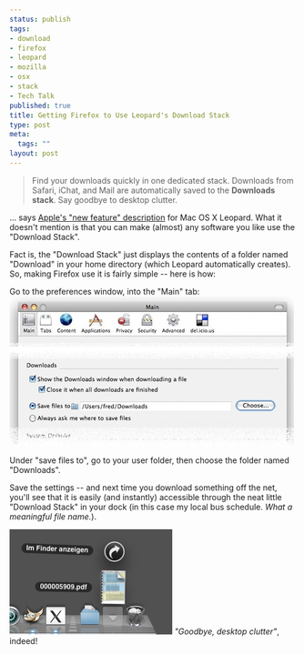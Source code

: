 ```yaml
--- 
status: publish
tags: 
- download
- firefox
- leopard
- mozilla
- osx
- stack
- Tech Talk
published: true
title: Getting Firefox to Use Leopard's Download Stack
type: post
meta: 
  tags: ""
layout: post
---
```

<blockquote>Find your downloads quickly in one dedicated stack. Downloads from Safari, iChat, and Mail are automatically saved to the <strong>Downloads stack</strong>. Say goodbye to desktop clutter.</blockquote>

... says <a href="http://www.apple.com/macosx/features/300.html#desktop">Apple's "new feature" description</a> for Mac OS X Leopard. What it doesn't mention is that you can make (almost) any software you like use the "Download Stack".

Fact is, the "Download Stack" just displays the contents of a folder named "Download" in your home directory (which Leopard automatically creates). So, making Firefox use it is fairly simple -- here is how:

Go to the preferences window, into the "Main" tab:
<img src='/media/wp/2007/10/firefox-downloads-settings.jpg' alt='Download Preferences for Firefox' />

Under "save files to", go to your user folder, then choose the folder named "Downloads".

Save the settings -- and next time you download something off the net, you'll see that it is easily (and instantly) accessible through the neat little "Download Stack" in your dock (in this case my local bus schedule. <em>What a meaningful file name.</em>).

<img src='/media/wp/2007/10/download-stack.jpg' alt='OSX Leopard Firefox Download Stack' />
<em>"Goodbye, desktop clutter"</em>, indeed!
